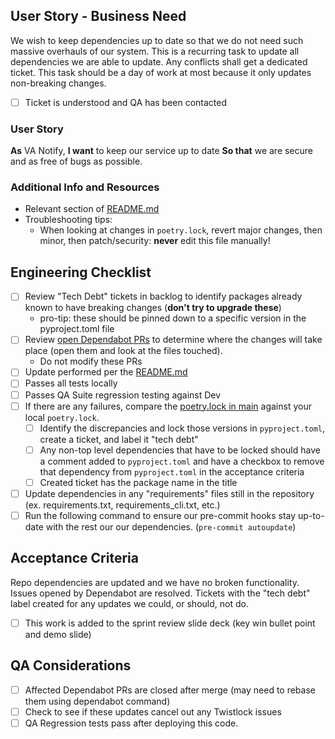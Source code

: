 ## User Story - Business Need

We wish to keep dependencies up to date so that we do not need such massive overhauls of our system. This is a recurring task to update all dependencies we are able to update. Any conflicts shall get a dedicated ticket. This task should be a day of work at most because it only updates non-breaking changes.

- [ ] Ticket is understood and QA has been contacted

### User Story

**As** VA Notify,
**I want** to keep our service up to date
**So that** we are secure and as free of bugs as possible.

### Additional Info and Resources

- Relevant section of [README.md](https://github.com/department-of-veterans-affairs/notification-api#update-dependencies)
- Troubleshooting tips:
  - When looking at changes in `poetry.lock`, revert major changes, then minor, then patch/security: **never** edit this file manually!

## Engineering Checklist

- [ ] Review "Tech Debt" tickets in backlog to identify packages already known to have breaking changes (**don't try to upgrade these**) 
  - pro-tip: these should be pinned down to a specific version in the pyproject.toml file
- [ ] Review [open Dependabot PRs](https://github.com/department-of-veterans-affairs/notification-api/pulls/app%2Fdependabot) to determine where the changes will take place (open them and look at the files touched). 
  -  Do not modify these PRs
- [ ] Update performed per the [README.md](https://github.com/department-of-veterans-affairs/notification-api#update-dependencies)
- [ ] Passes all tests locally
- [ ] Passes QA Suite regression testing against Dev
- [ ] If there are any failures, compare the [poetry.lock in main](https://github.com/department-of-veterans-affairs/notification-api/blob/main/poetry.lock) against your local `poetry.lock`. 
  - [ ] Identify the discrepancies and lock those versions in `pyproject.toml`, create a ticket, and label it "tech debt"
  - [ ] Any non-top level dependencies that have to be locked should have a comment added to `pyproject.toml` and have a checkbox to remove that dependency from `pyproject.toml` in the acceptance criteria
  - [ ] Created ticket has the package name in the title
- [ ] Update dependencies in any "requirements" files still in the repository (ex. requirements.txt, requirements_cli.txt, etc.)
- [ ] Run the following command to ensure our pre-commit hooks stay up-to-date with the rest our our dependencies. (`pre-commit autoupdate`)

## Acceptance Criteria

Repo dependencies are updated and we have no broken functionality. Issues opened by Dependabot are resolved. Tickets with the "tech debt" label created for any updates we could, or should, not do.

- [ ] This work is added to the sprint review slide deck (key win bullet point and demo slide)

## QA Considerations

- [ ] Affected Dependabot PRs are closed after merge (may need to rebase them using dependabot command)
- [ ] Check to see if these updates cancel out any Twistlock issues
- [ ] QA Regression tests pass after deploying this code.
